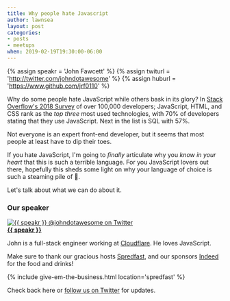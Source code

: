 ```yaml
---
title: Why people hate Javascript
author: lawnsea
layout: post
categories:
- posts
- meetups
when: 2019-02-19T19:30:00-06:00
---
```


{% assign speakr = 'John Fawcett' %}
{% assign twiturl = 'http://twitter.com/johndotawesome' %}
{% assign huburl = 'https://www.github.com/jrf0110' %}

Why do some people hate JavaScript while others bask in its glory? In [Stack
Overflow's 2018 Survey](https://insights.stackoverflow.com/survey/2018/) of over
100,000 developers; JavaScript, HTML, and CSS rank as the _top three_ most used
technologies, with 70% of developers stating that they use JavaScript. Next in
the list is SQL with 57%.

Not everyone is an expert front-end developer, but it seems that most people at
least have to dip their toes.

If you hate JavaScript, I'm going to _finally_ articulate why you _know in your
heart_ that this is such a terrible language. For you JavaScript lovers out
there, hopefully this sheds some light on why your language of choice is such a
steaming pile of 💩.

Let's talk about what we can do about it.

### Our speaker

<div class="media-object speaker-bio">
  <a href="{{ twiturl }}">
    <img alt="{{ speakr }} @johndotawesome on Twitter"
      src="https://pbs.twimg.com/profile_images/567799871210401792/JHcg7zYh_400x400.jpeg" />
  </a>
  <div>
  <a href="{{ twiturl }}"><strong>{{ speakr }}</strong></a>

  John is a full-stack engineer working at
  <a href="https://www.cloudflare.com/">Cloudflare</a>. He loves JavaScript.
  </div>
</div>

Make sure to thank our gracious hosts [Spredfast][], and our sponsors
[Indeed][] for the food and drinks!

{% include give-em-the-business.html location='spredfast' %}

Check back here or <a href="{{ site.twitter.url }}">follow us on Twitter</a>
for updates.

[Indeed]: https://www.indeed.com/
[Spredfast]: https://www.spredfast.com/

